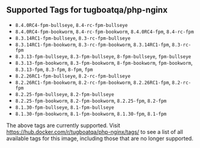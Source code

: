 ## Supported Tags for tugboatqa/php-nginx

* `8.4.0RC4-fpm-bullseye`, `8.4-rc-fpm-bullseye`
* `8.4.0RC4-fpm-bookworm`, `8.4-rc-fpm-bookworm`, `8.4.0RC4-fpm`, `8.4-rc-fpm`
* `8.3.14RC1-fpm-bullseye`, `8.3-rc-fpm-bullseye`
* `8.3.14RC1-fpm-bookworm`, `8.3-rc-fpm-bookworm`, `8.3.14RC1-fpm`, `8.3-rc-fpm`
* `8.3.13-fpm-bullseye`, `8.3-fpm-bullseye`, `8-fpm-bullseye`, `fpm-bullseye`
* `8.3.13-fpm-bookworm`, `8.3-fpm-bookworm`, `8-fpm-bookworm`, `fpm-bookworm`, `8.3.13-fpm`, `8.3-fpm`, `8-fpm`, `fpm`
* `8.2.26RC1-fpm-bullseye`, `8.2-rc-fpm-bullseye`
* `8.2.26RC1-fpm-bookworm`, `8.2-rc-fpm-bookworm`, `8.2.26RC1-fpm`, `8.2-rc-fpm`
* `8.2.25-fpm-bullseye`, `8.2-fpm-bullseye`
* `8.2.25-fpm-bookworm`, `8.2-fpm-bookworm`, `8.2.25-fpm`, `8.2-fpm`
* `8.1.30-fpm-bullseye`, `8.1-fpm-bullseye`
* `8.1.30-fpm-bookworm`, `8.1-fpm-bookworm`, `8.1.30-fpm`, `8.1-fpm`

The above tags are currently supported. Visit https://hub.docker.com/r/tugboatqa/php-nginx/tags/ to see a list of all available tags for this image, including those that are no longer supported.
